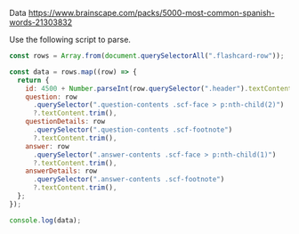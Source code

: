 Data
https://www.brainscape.com/packs/5000-most-common-spanish-words-21303832

Use the following script to parse.

```javascript
const rows = Array.from(document.querySelectorAll(".flashcard-row"));

const data = rows.map((row) => {
  return {
    id: 4500 + Number.parseInt(row.querySelector(".header").textContent.trim()),
    question: row
      .querySelector(".question-contents .scf-face > p:nth-child(2)")
      ?.textContent.trim(),
    questionDetails: row
      .querySelector(".question-contents .scf-footnote")
      ?.textContent.trim(),
    answer: row
      .querySelector(".answer-contents .scf-face > p:nth-child(1)")
      ?.textContent.trim(),
    answerDetails: row
      .querySelector(".answer-contents .scf-footnote")
      ?.textContent.trim(),
  };
});

console.log(data);
```
